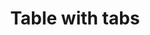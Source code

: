 ---
title: Table with tabs
category: Application
paid: true
isActive: true
ltr: {"vue":{"vueCss":[],"vueTail":[]},"react":{"jsxTail":[{"code":"import { useState } from \"react\"\n\nexport default () => {\n\n    const tableItems = [\n        {\n            label: \"Pages\",\n            title: \"Top pages\",\n            items: [\n                {\n                    prop: \"https://www.google.com\",\n                    clicks: \"129\",\n                    impression: \"Good\"\n                },\n                {\n                    prop: \"https://www.youtube.com\",\n                    clicks: \"798\",\n                    impression: \"Normal\"\n                },\n                {\n                    prop: \"https://www.github.com\",\n                    clicks: \"399\",\n                    impression: \"Great\"\n                },\n                {\n                    prop: \"https://www.floatui.com\",\n                    clicks: \"678\",\n                    impression: \"Bad\"\n                },\n            ]\n        },\n        {\n            label: \"Countries\",\n            title: \"Top countries\",\n            items: [\n                {\n                    prop: \"Mauritania\",\n                    clicks: \"203\",\n                    impression: \"Good\"\n                },\n                {\n                    prop: \"United state america\",\n                    clicks: \"408\",\n                    impression: \"Great\"\n                },\n                {\n                    prop: \"France\",\n                    clicks: \"99\",\n                    impression: \"Bad\"\n                },\n                {\n                    prop: \"Germany\",\n                    clicks: \"320\",\n                    impression: \"Normal\"\n                },\n            ]\n        },\n        {\n            label: \"Devices\",\n            title: \"Top devices\",\n            items: [\n                {\n                    prop: \"Android\",\n                    clicks: \"360\",\n                    impression: \"Normal\"\n                },\n                {\n                    prop: \"Linux\",\n                    clicks: \"190\",\n                    impression: \"Good\"\n                },\n                {\n                    prop: \"Macbook\",\n                    clicks: \"129\",\n                    impression: \"Good\"\n                },\n                {\n                    prop: \"Windows\",\n                    clicks: \"50\",\n                    impression: \"Bad\"\n                },\n            ]\n        },\n    ]\n\n    const [selectedItem, setSelectedItem] = useState(0)\n    const labelColors = {\n        \"Good\": {\n            color: \"text-green-600 bg-green-50\",\n        },\n        \"Normal\": {\n            color: \"text-blue-600 bg-blue-50\",\n        },\n        \"Great\": {\n            color: \"text-pink-600 bg-pink-50\",\n        },\n        \"Bad\": {\n            color: \"text-red-600 bg-red-50\",\n        },\n    }\n\n    return (\n        <div className=\"max-w-screen-xl mx-auto px-4 md:px-8\">\n            <div className=\"max-w-lg\">\n                <h3 className=\"text-gray-800 text-xl font-bold sm:text-2xl\">\n                    Reports\n                </h3>\n                <p className=\"text-gray-600 mt-2\">\n                    Lorem Ipsum is simply dummy text of the printing and typesetting industry.\n                </p>\n            </div>\n            <div className=\"text-sm mt-12 overflow-x-auto\">\n                <ul rol=\"tablist\" className=\"w-full border-b flex items-center gap-x-3 overflow-x-auto\">\n                    {\n                        tableItems.map((item, idx) => (\n                            <li key={idx} className={`py-2 border-b-2 ${selectedItem == idx ? \"border-indigo-600 text-indigo-600\" : \"border-white text-gray-500\"}`}>\n                                <button\n                                    role=\"tab\"\n                                    aria-selected={selectedItem == idx ? true : false}\n                                    aria-controls={`tabpanel-${idx + 1}`}\n                                    className=\"py-2.5 px-4 rounded-lg duration-150 hover:text-indigo-600 hover:bg-gray-50 active:bg-gray-100 font-medium\"\n                                    onClick={() => setSelectedItem(idx)}\n                                >\n                                    {item.label}\n                                </button>\n                            </li>\n                        ))\n                    }\n                </ul>\n                <table className=\"w-full table-auto text-left\">\n                    <thead className=\"text-gray-600 font-medium border-b\">\n                        <tr>\n                            <th className=\"w-9/12 py-4 pr-6\">{tableItems[selectedItem].title}</th>\n                            <th className=\"py-4 pr-6\">Clicks</th>\n                            <th className=\"py-4 pr-6\">Impression</th>\n                        </tr>\n                    </thead>\n                    <tbody className=\"text-gray-600 divide-y\">\n                        {\n                            tableItems[selectedItem].items.map((item, idx) => (\n                                <tr key={idx}>\n                                    <td className=\"pr-6 py-4 whitespace-nowrap\">{item.prop}</td>\n                                    <td className=\"pr-6 py-4 whitespace-nowrap text-indigo-600\">{item.clicks}</td>\n                                    <td className=\"pr-6 py-4 whitespace-nowrap\">\n                                        <span className={`py-2 px-3 rounded-full font-semibold text-xs ${labelColors[item?.impression]?.color || \"\"}`}>{item.impression}</span>\n                                    </td>\n                                </tr>\n                            ))\n                        }\n                    </tbody>\n                </table>\n            </div>\n        </div>\n    )\n}","label":"App.jsx"}],"jsxCss":[]},"preview":"function App() {\n  const tableItems = [{\n    label: \"Pages\",\n    title: \"Top pages\",\n    items: [{\n      prop: \"https://www.google.com\",\n      clicks: \"129\",\n      impression: \"Good\"\n    }, {\n      prop: \"https://www.youtube.com\",\n      clicks: \"798\",\n      impression: \"Normal\"\n    }, {\n      prop: \"https://www.github.com\",\n      clicks: \"399\",\n      impression: \"Great\"\n    }, {\n      prop: \"https://www.floatui.com\",\n      clicks: \"678\",\n      impression: \"Bad\"\n    }]\n  }, {\n    label: \"Countries\",\n    title: \"Top countries\",\n    items: [{\n      prop: \"Mauritania\",\n      clicks: \"203\",\n      impression: \"Good\"\n    }, {\n      prop: \"United state america\",\n      clicks: \"408\",\n      impression: \"Great\"\n    }, {\n      prop: \"France\",\n      clicks: \"99\",\n      impression: \"Bad\"\n    }, {\n      prop: \"Germany\",\n      clicks: \"320\",\n      impression: \"Normal\"\n    }]\n  }, {\n    label: \"Devices\",\n    title: \"Top devices\",\n    items: [{\n      prop: \"Android\",\n      clicks: \"360\",\n      impression: \"Normal\"\n    }, {\n      prop: \"Linux\",\n      clicks: \"190\",\n      impression: \"Good\"\n    }, {\n      prop: \"Macbook\",\n      clicks: \"129\",\n      impression: \"Good\"\n    }, {\n      prop: \"Windows\",\n      clicks: \"50\",\n      impression: \"Bad\"\n    }]\n  }];\n  const [selectedItem, setSelectedItem] = React.useState(0);\n  const labelColors = {\n    \"Good\": {\n      color: \"text-green-600 bg-green-50\"\n    },\n    \"Normal\": {\n      color: \"text-blue-600 bg-blue-50\"\n    },\n    \"Great\": {\n      color: \"text-pink-600 bg-pink-50\"\n    },\n    \"Bad\": {\n      color: \"text-red-600 bg-red-50\"\n    }\n  };\n  return /*#__PURE__*/React.createElement(\"div\", {\n    className: \"max-w-screen-xl mx-auto px-4 py-16 md:px-8\"\n  }, /*#__PURE__*/React.createElement(\"div\", {\n    className: \"max-w-lg\"\n  }, /*#__PURE__*/React.createElement(\"h3\", {\n    className: \"text-gray-800 text-xl font-bold sm:text-2xl\"\n  }, \"Reports\"), /*#__PURE__*/React.createElement(\"p\", {\n    className: \"text-gray-600 mt-2\"\n  }, \"Lorem Ipsum is simply dummy text of the printing and typesetting industry.\")), /*#__PURE__*/React.createElement(\"div\", {\n    className: \"text-sm mt-12 overflow-x-auto\"\n  }, /*#__PURE__*/React.createElement(\"ul\", {\n    className: \"w-full border-b flex items-center gap-x-3 overflow-x-auto\"\n  }, tableItems.map((item, idx) => /*#__PURE__*/React.createElement(\"li\", {\n    key: idx,\n    className: `py-2 border-b-2 ${selectedItem == idx ? \"border-indigo-600 text-indigo-600\" : \"border-white text-gray-500\"}`\n  }, /*#__PURE__*/React.createElement(\"button\", {\n    className: \"py-2.5 px-4 rounded-lg duration-150 hover:text-indigo-600 hover:bg-gray-50 active:bg-gray-100 font-medium\",\n    onClick: () => setSelectedItem(idx)\n  }, item.label)))), /*#__PURE__*/React.createElement(\"table\", {\n    className: \"w-full table-auto text-left\"\n  }, /*#__PURE__*/React.createElement(\"thead\", {\n    className: \"text-gray-600 font-medium border-b\"\n  }, /*#__PURE__*/React.createElement(\"tr\", null, /*#__PURE__*/React.createElement(\"th\", {\n    className: \"w-9/12 py-4 pr-6\"\n  }, tableItems[selectedItem].title), /*#__PURE__*/React.createElement(\"th\", {\n    className: \"py-4 pr-6\"\n  }, \"Clicks\"), /*#__PURE__*/React.createElement(\"th\", {\n    className: \"py-4 pr-6\"\n  }, \"Impression\"))), /*#__PURE__*/React.createElement(\"tbody\", {\n    className: \"text-gray-600 divide-y\"\n  }, tableItems[selectedItem].items.map((item, idx) => /*#__PURE__*/React.createElement(\"tr\", {\n    key: idx\n  }, /*#__PURE__*/React.createElement(\"td\", {\n    className: \"pr-6 py-4 whitespace-nowrap\"\n  }, item.prop), /*#__PURE__*/React.createElement(\"td\", {\n    className: \"pr-6 py-4 whitespace-nowrap text-indigo-600\"\n  }, item.clicks), /*#__PURE__*/React.createElement(\"td\", {\n    className: \"pr-6 py-4 whitespace-nowrap\"\n  }, /*#__PURE__*/React.createElement(\"span\", {\n    className: `py-2 px-3 rounded-full font-semibold text-xs ${labelColors[item?.impression]?.color || \"\"}`\n  }, item.impression))))))));\n}"}
rtl: {"preview":"function App() {\n  const tableItems = [{\n    label: \"الصفحات\",\n    title: \"أهم الصفحات\",\n    items: [{\n      prop: \"https://www.google.com\",\n      clicks: \"129\",\n      impression: \"جيد\"\n    }, {\n      prop: \"https://www.youtube.com\",\n      clicks: \"798\",\n      impression: \"طبيعي\"\n    }, {\n      prop: \"https://www.github.com\",\n      clicks: \"399\",\n      impression: \"عظيم\"\n    }, {\n      prop: \"https://www.floatui.com\",\n      clicks: \"678\",\n      impression: \"سيئ\"\n    }]\n  }, {\n    label: \"البلدان\",\n    title: \"أهم البلدان\",\n    items: [{\n      prop: \"موريتانيا\",\n      clicks: \"203\",\n      impression: \"جيد\"\n    }, {\n      prop: \"الولايات المتحدة الأمريكية\",\n      clicks: \"408\",\n      impression: \"عظيم\"\n    }, {\n      prop: \"فرنسا\",\n      clicks: \"99\",\n      impression: \"سيئ\"\n    }, {\n      prop: \"ألمانيا\",\n      clicks: \"320\",\n      impression: \"طبيعي\"\n    }]\n  }, {\n    label: \"الأجهزة\",\n    title: \"أهم الأجهزة\",\n    items: [{\n      prop: \"أندرويد\",\n      clicks: \"360\",\n      impression: \"طبيعي\"\n    }, {\n      prop: \"لينكس\",\n      clicks: \"190\",\n      impression: \"جيد\"\n    }, {\n      prop: \"ماك بوك\",\n      clicks: \"129\",\n      impression: \"جيد\"\n    }, {\n      prop: \"ويندوز\",\n      clicks: \"50\",\n      impression: \"سيئ\"\n    }]\n  }];\n  const [selectedItem, setSelectedItem] = React.useState(0);\n  const labelColors = {\n    \"جيد\": {\n      color: \"text-green-600 bg-green-50\"\n    },\n    \"طبيعي\": {\n      color: \"text-blue-600 bg-blue-50\"\n    },\n    \"عظيم\": {\n      color: \"text-pink-600 bg-pink-50\"\n    },\n    \"سيئ\": {\n      color: \"text-red-600 bg-red-50\"\n    }\n  };\n  return /*#__PURE__*/React.createElement(\"div\", {\n    className: \"max-w-screen-xl mx-auto px-4 py-16 md:px-8\"\n  }, /*#__PURE__*/React.createElement(\"div\", {\n    className: \"max-w-lg\"\n  }, /*#__PURE__*/React.createElement(\"h3\", {\n    className: \"text-gray-800 text-xl font-bold sm:text-2xl\"\n  }, \"\\u0627\\u0644\\u062A\\u0642\\u0627\\u0631\\u064A\\u0631\"), /*#__PURE__*/React.createElement(\"p\", {\n    className: \"text-gray-600 mt-2\"\n  }, \"\\u0644\\u0648\\u0631\\u064A\\u0645 \\u0625\\u064A\\u0628\\u0633\\u0648\\u0645 \\u0647\\u0648 \\u0628\\u0628\\u0633\\u0627\\u0637\\u0629 \\u0646\\u0635 \\u0634\\u0643\\u0644\\u064A \\u064A\\u0633\\u062A\\u062E\\u062F\\u0645 \\u0641\\u064A \\u0635\\u0646\\u0627\\u0639\\u0629 \\u0627\\u0644\\u0637\\u0628\\u0627\\u0639\\u0629 \\u0648\\u0627\\u0644\\u062A\\u0646\\u0636\\u064A\\u062F.\")), /*#__PURE__*/React.createElement(\"div\", {\n    className: \"text-sm mt-12 overflow-x-auto\"\n  }, /*#__PURE__*/React.createElement(\"ul\", {\n    rol: \"tablist\",\n    className: \"w-full border-b flex items-center gap-x-3 overflow-x-auto\"\n  }, tableItems.map((item, idx) => /*#__PURE__*/React.createElement(\"li\", {\n    key: idx,\n    className: `py-2 border-b-2 ${selectedItem == idx ? \"border-indigo-600 text-indigo-600\" : \"border-white text-gray-500\"}`\n  }, /*#__PURE__*/React.createElement(\"button\", {\n    role: \"tab\",\n    \"aria-selected\": selectedItem == idx ? true : false,\n    \"aria-controls\": `tabpanel-${idx + 1}`,\n    className: \"py-2.5 px-4 rounded-lg duration-150 hover:text-indigo-600 hover:bg-gray-50 active:bg-gray-100 font-medium\",\n    onClick: () => setSelectedItem(idx)\n  }, item.label)))), /*#__PURE__*/React.createElement(\"table\", {\n    className: \"w-full table-auto text-right\"\n  }, /*#__PURE__*/React.createElement(\"thead\", {\n    className: \"text-gray-600 font-medium border-b\"\n  }, /*#__PURE__*/React.createElement(\"tr\", null, /*#__PURE__*/React.createElement(\"th\", {\n    className: \"w-9/12 py-4 pr-6\"\n  }, tableItems[selectedItem].title), /*#__PURE__*/React.createElement(\"th\", {\n    className: \"py-4 pr-6\"\n  }, \"\\u0627\\u0644\\u0646\\u0642\\u0631\\u0627\\u062A\"), /*#__PURE__*/React.createElement(\"th\", {\n    className: \"py-4 pr-6\"\n  }, \"\\u0627\\u0644\\u0627\\u0646\\u0637\\u0628\\u0627\\u0639\\u0627\\u062A\"))), /*#__PURE__*/React.createElement(\"tbody\", {\n    className: \"text-gray-600 divide-y\"\n  }, tableItems[selectedItem].items.map((item, idx) => /*#__PURE__*/React.createElement(\"tr\", {\n    key: idx\n  }, /*#__PURE__*/React.createElement(\"td\", {\n    className: \"pr-6 py-4 whitespace-nowrap\"\n  }, item.prop), /*#__PURE__*/React.createElement(\"td\", {\n    className: \"pr-6 py-4 whitespace-nowrap text-indigo-600\"\n  }, item.clicks), /*#__PURE__*/React.createElement(\"td\", {\n    className: \"pr-6 py-4 whitespace-nowrap\"\n  }, /*#__PURE__*/React.createElement(\"span\", {\n    className: `py-2 px-3 rounded-full font-semibold text-xs ${labelColors[item?.impression]?.color || \"\"}`\n  }, item.impression))))))));\n}","react":{"jsxTail":[{"code":"import { useState } from \"react\"\n\nexport default () => {\n\n    const tableItems = [\n        {\n            label: \"الصفحات\",\n            title: \"أهم الصفحات\",\n            items: [\n                {\n                    prop: \"https://www.google.com\",\n                    clicks: \"129\",\n                    impression: \"جيد\"\n                },\n                {\n                    prop: \"https://www.youtube.com\",\n                    clicks: \"798\",\n                    impression: \"طبيعي\"\n                },\n                {\n                    prop: \"https://www.github.com\",\n                    clicks: \"399\",\n                    impression: \"عظيم\"\n                },\n                {\n                    prop: \"https://www.floatui.com\",\n                    clicks: \"678\",\n                    impression: \"سيئ\"\n                },\n            ]\n        },\n        {\n            label: \"البلدان\",\n            title: \"أهم البلدان\",\n            items: [\n                {\n                    prop: \"موريتانيا\",\n                    clicks: \"203\",\n                    impression: \"جيد\"\n                },\n                {\n                    prop: \"الولايات المتحدة الأمريكية\",\n                    clicks: \"408\",\n                    impression: \"عظيم\"\n                },\n                {\n                    prop: \"فرنسا\",\n                    clicks: \"99\",\n                    impression: \"سيئ\"\n                },\n                {\n                    prop: \"ألمانيا\",\n                    clicks: \"320\",\n                    impression: \"طبيعي\"\n                },\n            ]\n        },\n        {\n            label: \"الأجهزة\",\n            title: \"أهم الأجهزة\",\n            items: [\n                {\n                    prop: \"أندرويد\",\n                    clicks: \"360\",\n                    impression: \"طبيعي\"\n                },\n                {\n                    prop: \"لينكس\",\n                    clicks: \"190\",\n                    impression: \"جيد\"\n                },\n                {\n                    prop: \"ماك بوك\",\n                    clicks: \"129\",\n                    impression: \"جيد\"\n                },\n                {\n                    prop: \"ويندوز\",\n                    clicks: \"50\",\n                    impression: \"سيئ\"\n                },\n            ]\n        },\n    ]\n\n    const [selectedItem, setSelectedItem] = useState(0)\n    const labelColors = {\n        \"جيد\": {\n            color: \"text-green-600 bg-green-50\",\n        },\n        \"طبيعي\": {\n            color: \"text-blue-600 bg-blue-50\",\n        },\n        \"عظيم\": {\n            color: \"text-pink-600 bg-pink-50\",\n        },\n        \"سيئ\": {\n            color: \"text-red-600 bg-red-50\",\n        },\n    }\n\n    return (\n        <div className=\"max-w-screen-xl mx-auto px-4 md:px-8\">\n            <div className=\"max-w-lg\">\n                <h3 className=\"text-gray-800 text-xl font-bold sm:text-2xl\">\n                    التقارير\n                </h3>\n                <p className=\"text-gray-600 mt-2\">\n                    لوريم إيبسوم هو ببساطة نص شكلي يستخدم في صناعة الطباعة والتنضيد.\n                </p>\n            </div>\n            <div className=\"text-sm mt-12 overflow-x-auto\">\n                <ul rol=\"tablist\" className=\"w-full border-b flex items-center gap-x-3 overflow-x-auto\">\n                    {\n                        tableItems.map((item, idx) => (\n                            <li key={idx} className={`py-2 border-b-2 ${selectedItem == idx ? \"border-indigo-600 text-indigo-600\" : \"border-white text-gray-500\"}`}>\n                                <button\n                                    role=\"tab\"\n                                    aria-selected={selectedItem == idx ? true : false}\n                                    aria-controls={`tabpanel-${idx + 1}`}\n                                    className=\"py-2.5 px-4 rounded-lg duration-150 hover:text-indigo-600 hover:bg-gray-50 active:bg-gray-100 font-medium\"\n                                    onClick={() => setSelectedItem(idx)}\n                                >\n                                    {item.label}\n                                </button>\n                            </li>\n                        ))\n                    }\n                </ul>\n                <table className=\"w-full table-auto text-right\">\n                    <thead className=\"text-gray-600 font-medium border-b\">\n                        <tr>\n                            <th className=\"w-9/12 py-4 pr-6\">{tableItems[selectedItem].title}</th>\n                            <th className=\"py-4 pr-6\">النقرات</th>\n                            <th className=\"py-4 pr-6\">الانطباعات</th>\n                        </tr>\n                    </thead>\n                    <tbody className=\"text-gray-600 divide-y\">\n                        {\n                            tableItems[selectedItem].items.map((item, idx) => (\n                                <tr key={idx}>\n                                    <td className=\"pr-6 py-4 whitespace-nowrap\">{item.prop}</td>\n                                    <td className=\"pr-6 py-4 whitespace-nowrap text-indigo-600\">{item.clicks}</td>\n                                    <td className=\"pr-6 py-4 whitespace-nowrap\">\n                                        <span className={`py-2 px-3 rounded-full font-semibold text-xs ${labelColors[item?.impression]?.color || \"\"}`}>{item.impression}</span>\n                                    </td>\n                                </tr>\n                            ))\n                        }\n                    </tbody>\n                </table>\n            </div>\n        </div>\n    )\n}","label":"App.jsx"}],"jsxCss":[]},"vue":{"vueCss":[],"vueTail":[]}}
slug: /tables
id: 326c07d7-8566-4c4f-b7e7-7f4565159e80
created_at: 1668952478996
---